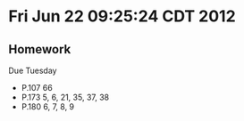 # Fri Jun 22 09:25:24 CDT 2012

## Homework
Due Tuesday
* P.107 66
* P.173 5, 6, 21, 35, 37, 38
* P.180 6, 7, 8, 9